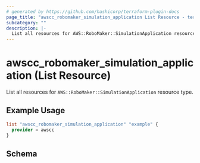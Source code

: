 ```yaml
---
# generated by https://github.com/hashicorp/terraform-plugin-docs
page_title: "awscc_robomaker_simulation_application List Resource - terraform-provider-awscc"
subcategory: ""
description: |-
  List all resources for AWS::RoboMaker::SimulationApplication resource type.
---
```


# awscc_robomaker_simulation_application (List Resource)

List all resources for `AWS::RoboMaker::SimulationApplication` resource type.

## Example Usage

```terraform
list "awscc_robomaker_simulation_application" "example" {
  provider = awscc
}
```

<!-- schema generated by tfplugindocs -->
## Schema
